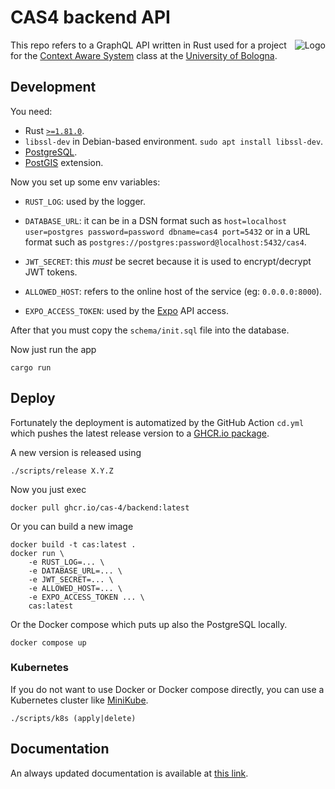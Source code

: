 # CAS4 backend API

<img src="https://avatars.githubusercontent.com/u/175958109?s=100&v=4" alt="Logo" align="right"/>

This repo refers to a GraphQL API written in Rust used for a project for the
[Context Aware System](https://www.unibo.it/en/study/phd-professional-masters-specialisation-schools-and-other-programmes/course-unit-catalogue/course-unit/2023/479036)
class at the [University of Bologna](https://unibo.it).

## Development

You need:
- Rust [`>=1.81.0`](https://github.com/rust-lang/rust/releases/tag/1.81.0).
- `libssl-dev` in Debian-based environment. `sudo apt install libssl-dev`.
- [PostgreSQL](https://www.postgresql.org/).
- [PostGIS](https://postgis.net/) extension.

Now you set up some env variables:

- `RUST_LOG`: used by the logger.

- `DATABASE_URL`: it can be in a DSN format such as `host=localhost
  user=postgres password=password dbname=cas4 port=5432` or in a URL format such
  as `postgres://postgres:password@localhost:5432/cas4`.

- `JWT_SECRET`: this _must_ be secret because it is used to encrypt/decrypt JWT
  tokens.

- `ALLOWED_HOST`: refers to the online host of the service (eg: `0.0.0.0:8000`).

- `EXPO_ACCESS_TOKEN`: used by the [Expo](https://expo.dev) API access.

After that you must copy the `schema/init.sql` file into the database.

Now just run the app

```text
cargo run
```

## Deploy

Fortunately the deployment is automatized by the GitHub Action `cd.yml` which
pushes the latest release version to a [GHCR.io package](https://github.com/cas-4/backend/pkgs/container/backend).

A new version is released using

```text
./scripts/release X.Y.Z
```

Now you just exec

```text
docker pull ghcr.io/cas-4/backend:latest
```

Or you can build a new image

```text
docker build -t cas:latest .
docker run \
    -e RUST_LOG=... \
    -e DATABASE_URL=... \
    -e JWT_SECRET=... \
    -e ALLOWED_HOST=... \
    -e EXPO_ACCESS_TOKEN ... \
    cas:latest
```

Or the Docker compose which puts up also the PostgreSQL locally.

```text
docker compose up
```

### Kubernetes

If you do not want to use Docker or Docker compose directly, you can use a
Kubernetes cluster like [MiniKube](https://minikube.sigs.k8s.io/docs/).

```text
./scripts/k8s (apply|delete)
```

## Documentation

An always updated documentation is available at [this link](https://cas-4.github.io/backend/cas/index.html).
